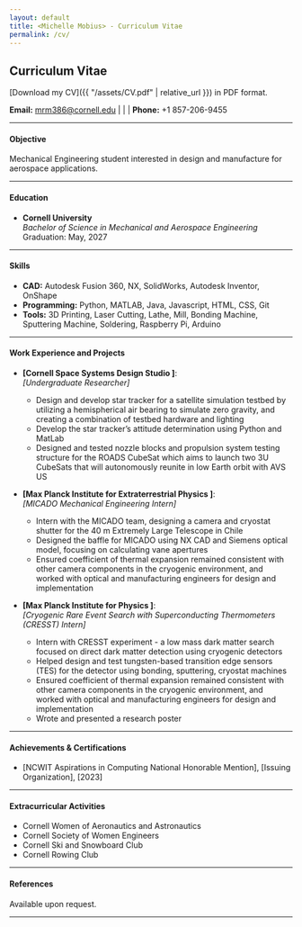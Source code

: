 ```yaml
---
layout: default
title: <Michelle Mobius> - Curriculum Vitae
permalink: /cv/
---
```

## Curriculum Vitae

[Download my CV]({{ "/assets/CV.pdf" | relative_url }}) in PDF format.


**Email:** [mrm386@cornell.edu](mailto:mrm386@cornell.edu) | | | **Phone:** +1 857-206-9455

---

#### Objective
Mechanical Engineering student interested in design and manufacture for aerospace applications.

---

#### Education
- **Cornell University**  
  *Bachelor of Science in Mechanical and Aerospace Engineering*  
  Graduation: May, 2027

---

#### Skills
- **CAD:** Autodesk Fusion 360, NX, SolidWorks, Autodesk Inventor, OnShape  
- **Programming:** Python, MATLAB, Java, Javascript, HTML, CSS, Git
- **Tools:** 3D Printing, Laser Cutting, Lathe, Mill, Bonding Machine, Sputtering Machine, Soldering, Raspberry Pi, Arduino

---

#### Work Experience and Projects
- **[Cornell Space Systems Design Studio ]**:  
  *[Undergraduate Researcher]*  
  - Design and develop star tracker for a satellite simulation testbed by utilizing a hemispherical air bearing to simulate zero gravity, and creating a combination of testbed hardware and lighting
  - Develop the star tracker’s attitude determination using Python and MatLab
  - Designed and tested nozzle blocks and propulsion system testing structure for the ROADS CubeSat which aims to launch two 3U CubeSats that will autonomously reunite in low Earth orbit with AVS US

- **[Max Planck Institute for Extraterrestrial Physics ]**:  
  *[MICADO Mechanical Engineering Intern]*  
  - Intern with the MICADO team, designing a camera and cryostat shutter for the 40 m Extremely Large Telescope in Chile
  - Designed the baffle for MICADO using NX CAD and Siemens optical model, focusing on calculating vane apertures
  - Ensured coefficient of thermal expansion remained consistent with other camera components in the cryogenic environment, and worked with optical and manufacturing engineers for design and implementation

- **[Max Planck Institute for Physics ]**:  
  *[Cryogenic Rare Event Search with Superconducting Thermometers (CRESST) Intern]*  
  - Intern with CRESST experiment - a low mass dark matter search focused on direct dark matter detection using cryogenic detectors
  - Helped design and test tungsten-based transition edge sensors (TES) for the detector using bonding, sputtering, cryostat machines
  - Ensured coefficient of thermal expansion remained consistent with other camera components in the cryogenic environment, and worked with optical and manufacturing engineers for design and implementation
  - Wrote and presented a research poster

---

#### Achievements & Certifications
- [NCWIT Aspirations in Computing National Honorable Mention], [Issuing Organization], [2023]   

---

#### Extracurricular Activities
- Cornell Women of Aeronautics and Astronautics  
- Cornell Society of Women Engineers
- Cornell Ski and Snowboard Club
- Cornell Rowing Club  

---

#### References
Available upon request.

---
